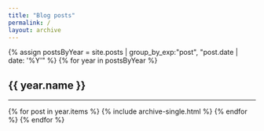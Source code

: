```yaml
---
title: "Blog posts"
permalink: /
layout: archive
---
```



{% assign postsByYear = site.posts | group_by_exp:"post", "post.date | date: '%Y'" %}
{% for year in postsByYear %}
  <h2>{{ year.name }}</h2>
  <hr />
    {% for post in year.items %}
      {% include archive-single.html %}
    {% endfor %}
{% endfor %}


